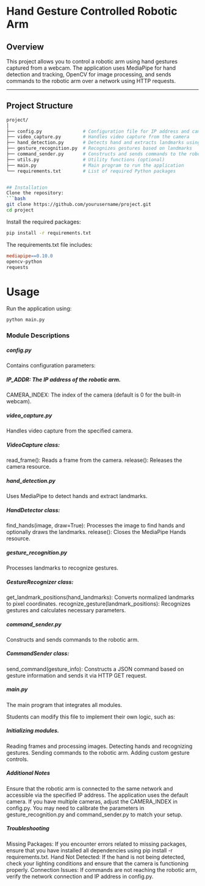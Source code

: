 # Hand Gesture Controlled Robotic Arm

## Overview

This project allows you to control a robotic arm using hand gestures captured from a webcam. The application uses MediaPipe for hand detection and tracking, OpenCV for image processing, and sends commands to the robotic arm over a network using HTTP requests.

---

## Project Structure

```bash
project/
│
├── config.py               # Configuration file for IP address and camera index
├── video_capture.py        # Handles video capture from the camera
├── hand_detection.py       # Detects hand and extracts landmarks using MediaPipe
├── gesture_recognition.py  # Recognizes gestures based on landmarks
├── command_sender.py       # Constructs and sends commands to the robotic arm
├── utils.py                # Utility functions (optional)
├── main.py                 # Main program to run the application
└── requirements.txt        # List of required Python packages


## Installation
Clone the repository:
```bash
git clone https://github.com/yourusername/project.git
cd project
```

Install the required packages:
```bash
pip install -r requirements.txt
```

The requirements.txt file includes:
```makefile
mediapipe==0.10.0
opencv-python
requests
```

# Usage
Run the application using:

```bash
python main.py
```

### Module Descriptions
##### config.py
Contains configuration parameters:

##### IP_ADDR: The IP address of the robotic arm.
CAMERA_INDEX: The index of the camera (default is 0 for the built-in webcam).

##### video_capture.py
Handles video capture from the specified camera.

##### VideoCapture class:
read_frame(): Reads a frame from the camera.
release(): Releases the camera resource.

##### hand_detection.py
Uses MediaPipe to detect hands and extract landmarks.

##### HandDetector class:
find_hands(image, draw=True): Processes the image to find hands and optionally draws the landmarks.
release(): Closes the MediaPipe Hands resource.

##### gesture_recognition.py
Processes landmarks to recognize gestures.

##### GestureRecognizer class:
get_landmark_positions(hand_landmarks): Converts normalized landmarks to pixel coordinates.
recognize_gesture(landmark_positions): Recognizes gestures and calculates necessary parameters.

##### command_sender.py
Constructs and sends commands to the robotic arm.

##### CommandSender class:
send_command(gesture_info): Constructs a JSON command based on gesture information and sends it via HTTP GET request.

##### main.py
The main program that integrates all modules.

Students can modify this file to implement their own logic, such as:

##### Initializing modules.
Reading frames and processing images.
Detecting hands and recognizing gestures.
Sending commands to the robotic arm.
Adding custom gesture controls.

##### Additional Notes
Ensure that the robotic arm is connected to the same network and accessible via the specified IP address.
The application uses the default camera. If you have multiple cameras, adjust the CAMERA_INDEX in config.py.
You may need to calibrate the parameters in gesture_recognition.py and command_sender.py to match your setup.

##### Troubleshooting
Missing Packages: If you encounter errors related to missing packages, ensure that you have installed all dependencies using pip install -r requirements.txt.
Hand Not Detected: If the hand is not being detected, check your lighting conditions and ensure that the camera is functioning properly.
Connection Issues: If commands are not reaching the robotic arm, verify the network connection and IP address in config.py.
